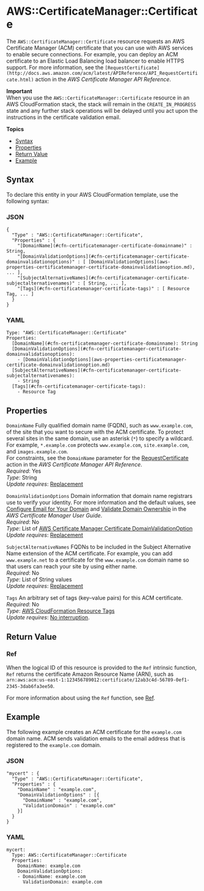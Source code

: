 # AWS::CertificateManager::Certificate<a name="aws-resource-certificatemanager-certificate"></a>

The `AWS::CertificateManager::Certificate` resource requests an AWS Certificate Manager \(ACM\) certificate that you can use with AWS services to enable secure connections\. For example, you can deploy an ACM certificate to an Elastic Load Balancing load balancer to enable HTTPS support\. For more information, see the `[RequestCertificate](http://docs.aws.amazon.com/acm/latest/APIReference/API_RequestCertificate.html)` action in the *AWS Certificate Manager API Reference*\.

**Important**  
When you use the `AWS::CertificateManager::Certificate` resource in an AWS CloudFormation stack, the stack will remain in the `CREATE_IN_PROGRESS` state and any further stack operations will be delayed until you act upon the instructions in the certificate validation email\.

**Topics**
+ [Syntax](#aws-resource-certificatemanager-certificate-syntax)
+ [Properties](#w3ab2c21c10d172c13)
+ [Return Value](#w3ab2c21c10d172c15)
+ [Example](#w3ab2c21c10d172c17)

## Syntax<a name="aws-resource-certificatemanager-certificate-syntax"></a>

To declare this entity in your AWS CloudFormation template, use the following syntax:

### JSON<a name="aws-resource-certificatemanager-certificate-syntax.json"></a>

```
{
  "Type" : "AWS::CertificateManager::Certificate",
  "Properties" : {
    "[DomainName](#cfn-certificatemanager-certificate-domainname)" : String,
    "[DomainValidationOptions](#cfn-certificatemanager-certificate-domainvalidationoptions)" : [ [DomainValidationOptions](aws-properties-certificatemanager-certificate-domainvalidationoption.md), ... ],
    "[SubjectAlternativeNames](#cfn-certificatemanager-certificate-subjectalternativenames)" : [ String, ... ],
    "[Tags](#cfn-certificatemanager-certificate-tags)" : [ Resource Tag, ... ]
  }
}
```

### YAML<a name="aws-resource-certificatemanager-certificate-syntax.yaml"></a>

```
Type: "AWS::CertificateManager::Certificate"
Properties: 
  [DomainName](#cfn-certificatemanager-certificate-domainname): String
  [DomainValidationOptions](#cfn-certificatemanager-certificate-domainvalidationoptions):
    - [DomainValidationOptions](aws-properties-certificatemanager-certificate-domainvalidationoption.md)
  [SubjectAlternativeNames](#cfn-certificatemanager-certificate-subjectalternativenames):
    - String
  [Tags](#cfn-certificatemanager-certificate-tags):
    - Resource Tag
```

## Properties<a name="w3ab2c21c10d172c13"></a>

`DomainName`  <a name="cfn-certificatemanager-certificate-domainname"></a>
Fully qualified domain name \(FQDN\), such as `www.example.com`, of the site that you want to secure with the ACM certificate\. To protect several sites in the same domain, use an asterisk \(`*`\) to specify a wildcard\. For example, `*.example.com` protects `www.example.com`, `site.example.com`, and `images.example.com`\.  
For constraints, see the `DomainName` parameter for the [RequestCertificate](http://docs.aws.amazon.com/acm/latest/APIReference/API_RequestCertificate.html) action in the *AWS Certificate Manager API Reference*\.  
*Required*: Yes  
*Type*: String  
*Update requires*: [Replacement](using-cfn-updating-stacks-update-behaviors.md#update-replacement)

`DomainValidationOptions`  <a name="cfn-certificatemanager-certificate-domainvalidationoptions"></a>
Domain information that domain name registrars use to verify your identity\. For more information and the default values, see [Configure Email for Your Domain](http://docs.aws.amazon.com/acm/latest/userguide/setup-email.html) and [Validate Domain Ownership](http://docs.aws.amazon.com/acm/latest/userguide/gs-acm-validate-email.html) in the *AWS Certificate Manager User Guide*\.  
*Required*: No  
*Type*: List of [AWS Certificate Manager Certificate DomainValidationOption](aws-properties-certificatemanager-certificate-domainvalidationoption.md)  
*Update requires*: [Replacement](using-cfn-updating-stacks-update-behaviors.md#update-replacement)

`SubjectAlternativeNames`  <a name="cfn-certificatemanager-certificate-subjectalternativenames"></a>
FQDNs to be included in the Subject Alternative Name extension of the ACM certificate\. For example, you can add `www.example.net` to a certificate for the `www.example.com` domain name so that users can reach your site by using either name\.  
*Required*: No  
*Type*: List of String values  
*Update requires*: [Replacement](using-cfn-updating-stacks-update-behaviors.md#update-replacement)

`Tags`  <a name="cfn-certificatemanager-certificate-tags"></a>
An arbitrary set of tags \(key–value pairs\) for this ACM certificate\.  
*Required*: No  
*Type*: [AWS CloudFormation Resource Tags](aws-properties-resource-tags.md)  
*Update requires*: [No interruption](using-cfn-updating-stacks-update-behaviors.md#update-no-interrupt)\.

## Return Value<a name="w3ab2c21c10d172c15"></a>

### Ref<a name="w3ab2c21c10d172c15b2"></a>

When the logical ID of this resource is provided to the `Ref` intrinsic function, `Ref` returns the certificate Amazon Resource Name \(ARN\), such as `arn:aws:acm:us-east-1:123456789012:certificate/12ab3c4d-56789-0ef1-2345-3dab6fa3ee50`\.

For more information about using the `Ref` function, see [Ref](intrinsic-function-reference-ref.md)\.

## Example<a name="w3ab2c21c10d172c17"></a>

The following example creates an ACM certificate for the `example.com` domain name\. ACM sends validation emails to the email address that is registered to the `example.com` domain\.

### JSON<a name="aws-resource-certificatemanager-certificate-example.json"></a>

```
"mycert" : {
  "Type" : "AWS::CertificateManager::Certificate",
  "Properties" : {
    "DomainName" : "example.com",
    "DomainValidationOptions" : [{
      "DomainName" : "example.com",
      "ValidationDomain" : "example.com"
    }]
  }
}
```

### YAML<a name="aws-resource-certificatemanager-certificate-example.yaml"></a>

```
mycert:
  Type: AWS::CertificateManager::Certificate
  Properties:
    DomainName: example.com
    DomainValidationOptions:
    - DomainName: example.com
      ValidationDomain: example.com
```
